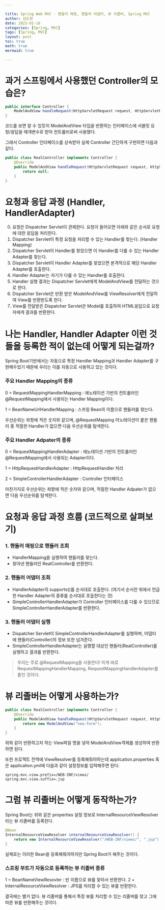 ```yaml
---

title: Spring Web MVC - 핸들러 매핑, 핸들러 어댑터, 뷰 리졸버, Spring MVC
author: 김도현
date: 2023-01-16
categories: [Spring, MVC]
tags: [Spring, MVC]
layout: post
toc: true
math: true
mermaid: true

---
```


# 과거 스프링에서 사용했던 Controller의 모습은?

```java
public interface Controller {
    ModelAndView handleRequest(HttpServletRequest request, HttpServletResponse response) throws Exception;
}
```

코드를 보면 알 수 있듯이 ModelAndView 타입을 반환하는 인터페이스에 서블릿 요청/응답을 매개변수로 받아 컨트롤러로써 사용했다.

그래서 Controller 인터페이스를 상속받아 실제 Controller 간단하게 구현하면 다음과 같다.

```java
public class RealController implements Controller {
    @Override
    public ModelAndView handleRequest(HttpServletRequest request, HttpServletResponse response) throws Exception {
        return null;
    }
}
```

# 요청과 응답 과정 (Handler, HandlerAdapter)

0. 요청은 Dispatcher Servlet이 관제한다. 요청이 들어오면 아래와 같은 순서로 요청에 대한 응답을 처리한다.
1. Dispatcher Servlet이 특정 요청을 처리할 수 있는 Handler를 찾는다. (Handler Mapping)
2. Dispatcher Servlet이 Handler를 찾았으면 이 Handler를 다룰 수 있는 Handler Adapter를 찾는다.
3. Dispatcher Servlet이 Handler Adapter를 찾았으면 본격적으로 해당 Handler Adapter를 호출한다.
4. Handler Adapter는 자기가 다룰 수 있는 Handler를 호출한다.
5. Handler 실행 결과는 Dispatcher Servlet에게 ModelAndView를 전달하는 것으로 한다.
6. Dispatcher Servlet은 반환 받은 ModelAndView를 ViewResolver에게 전달하여 View를 반환받도록 한다.
7. View를 전달받은 Dispatcher Servlet은 Model를 호출하여 HTML응답으로 요청자에게 결과를 반환한다.

# 나는 Handler, Handler Adapter 이런 것들을 등록한 적이 없는데 어떻게 되는걸까?

Spring Boot기반에서는 자동으로 특정 Handler Mapping과 Handler Adapter를 구현해두었기 때문에 우리는 이를 자동으로 사용하고 있는 것이다.

### 주요 Handler Mapping의 종류

0 = RequestMappingHandlerMapping : 애노테이션 기반의 컨트롤러인 @RequestMapping에서 사용되는 Handler Mapping이다.

1 = BeanNameUrlHandlerMapping : 스프링 Bean의 이름으로 핸들러를 찾는다.

우선순위는 좌항에 적은 숫자와 같으며, @RequestMapping 어노테이션이 붙은 핸들러 중 적절한 Handler가 없으면 다음 우선순위를 탐색한다.

### 주요 Handler Adpater의 종류

0 = RequestMappingHandlerAdapter : 애노테이션 기반의 컨트롤러인 @RequestMapping에서 사용되는 Adapter이다.

1 = HttpRequestHandlerAdapter : HttpRequestHandler 처리

2 = SimpleControllerHandlerAdapter : Controller 인터페이스

마찬가지로 우선순위는 좌항에 적은 숫자와 같으며, 적절한 Handler Adpater가 없으면 다음 우선순위를 탐색한다.

# 요청과 응답 과정 흐름 (코드적으로 살펴보기)

### 1. 핸들러 매핑으로 핸들러 조회

- HandlerMapping을 실행하여 핸들러를 찾는다.
- 찾아낸 핸들러인 RealController를 반환한다.

### 2. 핸들러 어댑터 조회

- HandlerAdapter의 supports()를 순서대로 호출한다. (여기서 순서란 위에서 언급한 Handler Adapter의 종류를 순서대로 호출한다는 것)
- SimpleControllerHandlerAdapter가 Controller 인터페이스를 다룰 수 있으므로 SimpleControllerHandlerAdapter를 반환한다.

### 3. 핸들러 어댑터 실행

- Dispatcher Servlet이 SimpleControllerHandlerAdapter를 실행하며, 어댑터에 핸들러(Controller)의 정보 또한 넘겨준다.
- SimpleControllerHandlerAdapter는 실행할 대상인 핸들러(RealController)를 실행하고 결과를 반환한다.

> 우리는 주로 @RequestMapping을 사용한다! 이게 바로 RequestMappingHandlerMapping, RequestMappingHandlerAdapter를 줄인 것이다.

# 뷰 리졸버는 어떻게 사용하는가?

```java
public class RealController implements Controller {
    @Override
    public ModelAndView handleRequest(HttpServletRequest request, HttpServletResponse response) throws Exception {
        return new ModelAndView("new-form");
    }
}
```
위와 같이 반환하고자 하는 View파일 명을 넣어 ModelAndView객체를 생성하여 반환하면 된다.

또한 프로젝트 전역에 ViewResolver를 등록해줘야하는데 application.properties 혹은 application.yml에 다음과 같이 설정정보를 입력해주면 된다.

```properties
spring.mvc.view.prefix=/WEB-INF/views/
spring.mvc.view.suffix=.jsp
```

# 그럼 뷰 리졸버는 어떻게 동작하는가?

Spring Boot는 위와 같은 properties 설정 정보로 InternalResourceViewResolver 라는 뷰 리졸버를 등록한다.

```java
@Bean
InternalResourceViewResolver internalResourceViewResolver() {
    return new InternalResourceViewResolver("/WEB-INF/views/", ".jsp");
}
```
실제로는 이러한 Bean을 등록해줘야하지만 Spring Boot가 해주는 것이다.

### 스프링 부트가 자동으로 등록하는 뷰 리졸버 종류

1 = BeanNameViewResovler : 빈 이름으로 뷰를 찾아서 반환한다.
2 = InternalResourceViewResolver : JPS를 처리할 수 있는 뷰를 반환한다.

결국에는 별거 없다. 뷰 리졸버를 통해서 특정 뷰를 처리할 수 있는 리졸버를 찾고 그에 따른 뷰를 반환해주는 것이다.

